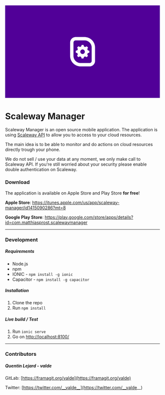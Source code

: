<p align="center">
  <img src="https://github.com/F4OST/Scaleway-Manager/blob/main/resources/android/splash/drawable-land-hdpi-screen.png?raw=true" alt="logo"/>
</p>

# Scaleway Manager

Scaleway Manager is an open source mobile application. The application is using [Scaleway API](https://developers.scaleway.com/en/) to allow you to access to your cloud resources.

The main idea is to be able to monitor and do actions on cloud resources directly trough your phone.

We do not sell / use your data at any moment, we only make call to Scaleway API. If you're still worried about your security please enable double authentication on Scaleway.


### Download

The application is available on Apple Store and Play Store **for free**!

**Apple Store**: https://itunes.apple.com/us/app/scaleway-manager/id1415090286?mt=8

**Google Play Store**: https://play.google.com/store/apps/details?id=com.matthiasprost.scalewaymanager

---

### Development

##### Requirements

- Node.js
- npm
- IONIC - `npm install -g ionic`
- Capacitor - `npm install -g capacitor`

##### Installation

1. Clone the repo
2. Run `npm install`

##### Live build / Test

1. Run `ionic serve`
2. Go on [http://localhost:8100/](http://localhost:8100/)

---

### Contributors

##### Quentin Lejard - valde

 GitLab: [https://framagit.org/valde](https://framagit.org/valde)

 Twitter: [https://twitter.com/__valde__](https://twitter.com/__valde__)
